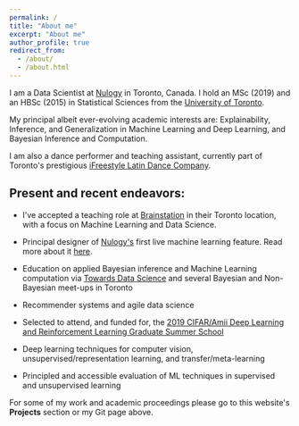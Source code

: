 ```yaml
---
permalink: /
title: "About me"
excerpt: "About me"
author_profile: true
redirect_from:
  - /about/
  - /about.html
---
```


I am a Data Scientist at [Nulogy](https://nulogy.com/) in Toronto, Canada. I hold an MSc (2019) and an HBSc (2015) in Statistical Sciences from the [University of Toronto](https://www.utoronto.ca/).

My principal albeit ever-evolving academic interests are: Explainability, Inference, and Generalization in Machine Learning and Deep Learning, and Bayesian Inference and Computation.

I am also a dance performer and teaching assistant, currently part of Toronto's prestigious [iFreestyle Latin Dance Company](http://www.ifreestyle.ca/).

Present and recent endeavors:
---

* I've accepted a teaching role at [Brainstation](https://brainstation.io/) in their Toronto location, with a focus on Machine Learning and Data Science.

* Principal designer of [Nulogy's](https://nulogy.com/) first live machine learning feature. Read more about it [here](https://nulogy.com/news-events/nulogy-news/first-ai-powered-capability/).

* Education on applied Bayesian inference and Machine Learning computation via [Towards Data Science](https://towardsdatascience.com/) and several Bayesian and Non-Bayesian meet-ups in Toronto

* Recommender systems and agile data science

* Selected to attend, and funded for, the [2019 CIFAR/Amii Deep Learning and Reinforcement Learning Graduate Summer School](https://dlrlsummerschool.ca/about/)

* Deep learning techniques for computer vision, unsupervised/representation learning, and transfer/meta-learning

* Principled and accessible evaluation of ML techniques in supervised and unsupervised learning

For some of my work and academic proceedings please go to this website's **Projects** section or my Git page above.
